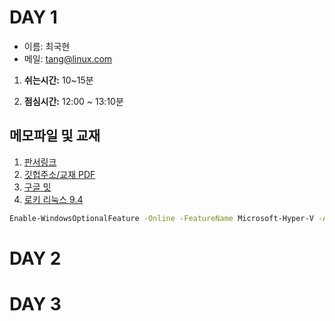 # DAY 1

- 이름: 최국현
- 메일: tang@linux.com

1. __쉬는시간:__ 10~15분

2. __점심시간:__ 12:00 ~ 13:10분

메모파일 및 교재
---

1. [판서링크](https://miro.com/welcomeonboard/R0tJcFA3M0ZNeGFyMFpmWlI1NjJ2czZia1lQRDFRajZacXpNSExibWRid3A3dVN6dkdpcFpWTEdDckV6aUV5cnwzNDU4NzY0NTg1NjQ5MDkwMzU0fDI=?share_link_id=356070159051)
2. [깃헙주소/교재 PDF](https://github.com/tangt64/training_memos/tree/main/opensource-101/kubernetes-101)
3. [구글 밋](https://meet.google.com/eib-iziz-ckh)
4. [로키 리눅스 9.4](https://download.rockylinux.org/pub/rocky/9/isos/x86_64/Rocky-9.4-x86_64-minimal.iso)

```bash
Enable-WindowsOptionalFeature -Online -FeatureName Microsoft-Hyper-V -All
```

# DAY 2

# DAY 3


